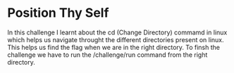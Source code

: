 # Position Thy Self
In this challenge I learnt about the cd (Change Directory) commamd in linux which helps us navigate throught the different directories present on linux. 
This helps us find the flag when we are in the right directory. To finsh the challenge we have to run the /challenge/run command from the right directory.
```
